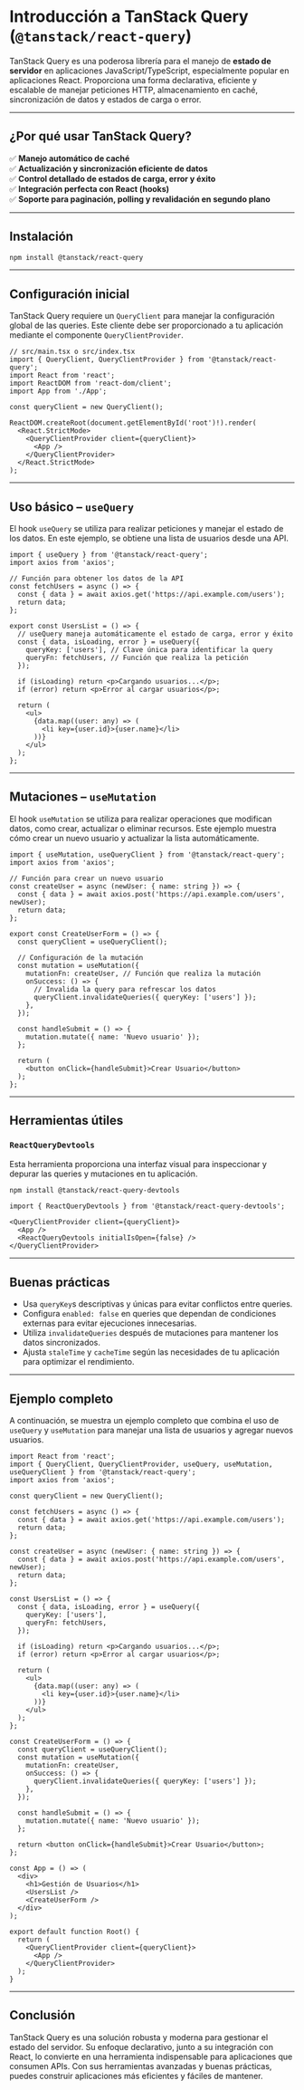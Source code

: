 
# Introducción a TanStack Query (`@tanstack/react-query`)

TanStack Query es una poderosa librería para el manejo de **estado de servidor** en aplicaciones JavaScript/TypeScript, especialmente popular en aplicaciones React. Proporciona una forma declarativa, eficiente y escalable de manejar peticiones HTTP, almacenamiento en caché, sincronización de datos y estados de carga o error.

---

## ¿Por qué usar TanStack Query?

✅ **Manejo automático de caché**  
✅ **Actualización y sincronización eficiente de datos**  
✅ **Control detallado de estados de carga, error y éxito**  
✅ **Integración perfecta con React (hooks)**  
✅ **Soporte para paginación, polling y revalidación en segundo plano**

---

## Instalación

```bash
npm install @tanstack/react-query
```

---

## Configuración inicial

TanStack Query requiere un `QueryClient` para manejar la configuración global de las queries. Este cliente debe ser proporcionado a tu aplicación mediante el componente `QueryClientProvider`.

```tsx
// src/main.tsx o src/index.tsx
import { QueryClient, QueryClientProvider } from '@tanstack/react-query';
import React from 'react';
import ReactDOM from 'react-dom/client';
import App from './App';

const queryClient = new QueryClient();

ReactDOM.createRoot(document.getElementById('root')!).render(
  <React.StrictMode>
    <QueryClientProvider client={queryClient}>
      <App />
    </QueryClientProvider>
  </React.StrictMode>
);
```

---

## Uso básico – `useQuery`

El hook `useQuery` se utiliza para realizar peticiones y manejar el estado de los datos. En este ejemplo, se obtiene una lista de usuarios desde una API.

```tsx
import { useQuery } from '@tanstack/react-query';
import axios from 'axios';

// Función para obtener los datos de la API
const fetchUsers = async () => {
  const { data } = await axios.get('https://api.example.com/users');
  return data;
};

export const UsersList = () => {
  // useQuery maneja automáticamente el estado de carga, error y éxito
  const { data, isLoading, error } = useQuery({
    queryKey: ['users'], // Clave única para identificar la query
    queryFn: fetchUsers, // Función que realiza la petición
  });

  if (isLoading) return <p>Cargando usuarios...</p>;
  if (error) return <p>Error al cargar usuarios</p>;

  return (
    <ul>
      {data.map((user: any) => (
        <li key={user.id}>{user.name}</li>
      ))}
    </ul>
  );
};
```

---

## Mutaciones – `useMutation`

El hook `useMutation` se utiliza para realizar operaciones que modifican datos, como crear, actualizar o eliminar recursos. Este ejemplo muestra cómo crear un nuevo usuario y actualizar la lista automáticamente.

```tsx
import { useMutation, useQueryClient } from '@tanstack/react-query';
import axios from 'axios';

// Función para crear un nuevo usuario
const createUser = async (newUser: { name: string }) => {
  const { data } = await axios.post('https://api.example.com/users', newUser);
  return data;
};

export const CreateUserForm = () => {
  const queryClient = useQueryClient();

  // Configuración de la mutación
  const mutation = useMutation({
    mutationFn: createUser, // Función que realiza la mutación
    onSuccess: () => {
      // Invalida la query para refrescar los datos
      queryClient.invalidateQueries({ queryKey: ['users'] });
    },
  });

  const handleSubmit = () => {
    mutation.mutate({ name: 'Nuevo usuario' });
  };

  return (
    <button onClick={handleSubmit}>Crear Usuario</button>
  );
};
```

---

## Herramientas útiles

### `ReactQueryDevtools`

Esta herramienta proporciona una interfaz visual para inspeccionar y depurar las queries y mutaciones en tu aplicación.

```bash
npm install @tanstack/react-query-devtools
```

```tsx
import { ReactQueryDevtools } from '@tanstack/react-query-devtools';

<QueryClientProvider client={queryClient}>
  <App />
  <ReactQueryDevtools initialIsOpen={false} />
</QueryClientProvider>
```

---

## Buenas prácticas

- Usa `queryKey`s descriptivas y únicas para evitar conflictos entre queries.
- Configura `enabled: false` en queries que dependan de condiciones externas para evitar ejecuciones innecesarias.
- Utiliza `invalidateQueries` después de mutaciones para mantener los datos sincronizados.
- Ajusta `staleTime` y `cacheTime` según las necesidades de tu aplicación para optimizar el rendimiento.

---

## Ejemplo completo

A continuación, se muestra un ejemplo completo que combina el uso de `useQuery` y `useMutation` para manejar una lista de usuarios y agregar nuevos usuarios.

```tsx
import React from 'react';
import { QueryClient, QueryClientProvider, useQuery, useMutation, useQueryClient } from '@tanstack/react-query';
import axios from 'axios';

const queryClient = new QueryClient();

const fetchUsers = async () => {
  const { data } = await axios.get('https://api.example.com/users');
  return data;
};

const createUser = async (newUser: { name: string }) => {
  const { data } = await axios.post('https://api.example.com/users', newUser);
  return data;
};

const UsersList = () => {
  const { data, isLoading, error } = useQuery({
    queryKey: ['users'],
    queryFn: fetchUsers,
  });

  if (isLoading) return <p>Cargando usuarios...</p>;
  if (error) return <p>Error al cargar usuarios</p>;

  return (
    <ul>
      {data.map((user: any) => (
        <li key={user.id}>{user.name}</li>
      ))}
    </ul>
  );
};

const CreateUserForm = () => {
  const queryClient = useQueryClient();
  const mutation = useMutation({
    mutationFn: createUser,
    onSuccess: () => {
      queryClient.invalidateQueries({ queryKey: ['users'] });
    },
  });

  const handleSubmit = () => {
    mutation.mutate({ name: 'Nuevo usuario' });
  };

  return <button onClick={handleSubmit}>Crear Usuario</button>;
};

const App = () => (
  <div>
    <h1>Gestión de Usuarios</h1>
    <UsersList />
    <CreateUserForm />
  </div>
);

export default function Root() {
  return (
    <QueryClientProvider client={queryClient}>
      <App />
    </QueryClientProvider>
  );
}
```

---

## Conclusión

TanStack Query es una solución robusta y moderna para gestionar el estado del servidor. Su enfoque declarativo, junto a su integración con React, lo convierte en una herramienta indispensable para aplicaciones que consumen APIs. Con sus herramientas avanzadas y buenas prácticas, puedes construir aplicaciones más eficientes y fáciles de mantener.
